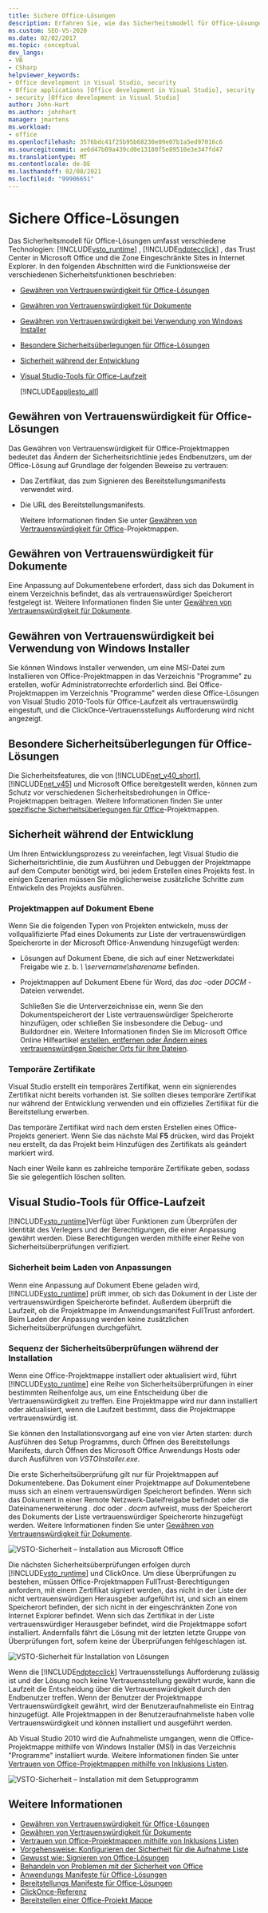 ```yaml
---
title: Sichere Office-Lösungen
description: Erfahren Sie, wie das Sicherheitsmodell für Office-Lösungen verschiedene Technologien umfasst, einschließlich der Visual Studio-Tools für Office-Laufzeit und ClickOnce.
ms.custom: SEO-VS-2020
ms.date: 02/02/2017
ms.topic: conceptual
dev_langs:
- VB
- CSharp
helpviewer_keywords:
- Office development in Visual Studio, security
- Office applications [Office development in Visual Studio], security
- security [Office development in Visual Studio]
author: John-Hart
ms.author: johnhart
manager: jmartens
ms.workload:
- office
ms.openlocfilehash: 3576bdc41f25b95b68230e09e07b1a5ed97016c6
ms.sourcegitcommit: ae6d47b09a439cd0e13180f5e89510e3e347fd47
ms.translationtype: MT
ms.contentlocale: de-DE
ms.lasthandoff: 02/08/2021
ms.locfileid: "99906651"
---
```

# <a name="secure-office-solutions"></a>Sichere Office-Lösungen
  Das Sicherheitsmodell für Office-Lösungen umfasst verschiedene Technologien: [!INCLUDE[vsto_runtime](../vsto/includes/vsto-runtime-md.md)] , [!INCLUDE[ndptecclick](../vsto/includes/ndptecclick-md.md)] , das Trust Center in Microsoft Office und die Zone Eingeschränkte Sites in Internet Explorer. In den folgenden Abschnitten wird die Funktionsweise der verschiedenen Sicherheitsfunktionen beschrieben:

- [Gewähren von Vertrauenswürdigkeit für Office-Lösungen](#GrantingTrustToSolutions)

- [Gewähren von Vertrauenswürdigkeit für Dokumente](#GrantingTrustToDocuments)

- [Gewähren von Vertrauenswürdigkeit bei Verwendung von Windows Installer](#GrantingTrustWindowsInstaller)

- [Besondere Sicherheitsüberlegungen für Office-Lösungen](#Security)

- [Sicherheit während der Entwicklung](#SecurityDuringDeployment)

- [Visual Studio-Tools für Office-Laufzeit](#VisualStudioToolsForOfficeRuntime)

  [!INCLUDE[appliesto_all](../vsto/includes/appliesto-all-md.md)]

## <a name="grant-trust-to-office-solutions"></a><a name="GrantingTrustToSolutions"></a> Gewähren von Vertrauenswürdigkeit für Office-Lösungen
 Das Gewähren von Vertrauenswürdigkeit für Office-Projektmappen bedeutet das Ändern der Sicherheitsrichtlinie jedes Endbenutzers, um der Office-Lösung auf Grundlage der folgenden Beweise zu vertrauen:

- Das Zertifikat, das zum Signieren des Bereitstellungsmanifests verwendet wird.

- Die URL des Bereitstellungsmanifests.

  Weitere Informationen finden Sie unter [Gewähren von Vertrauenswürdigkeit für Office](../vsto/granting-trust-to-office-solutions.md)-Projektmappen.

## <a name="grant-trust-to-documents"></a><a name="GrantingTrustToDocuments"></a> Gewähren von Vertrauenswürdigkeit für Dokumente
 Eine Anpassung auf Dokumentebene erfordert, dass sich das Dokument in einem Verzeichnis befindet, das als vertrauenswürdiger Speicherort festgelegt ist. Weitere Informationen finden Sie unter [Gewähren von Vertrauenswürdigkeit für Dokumente](../vsto/granting-trust-to-documents.md).

## <a name="grant-trust-when-using-windows-installer"></a><a name="GrantingTrustWindowsInstaller"></a> Gewähren von Vertrauenswürdigkeit bei Verwendung von Windows Installer
 Sie können Windows Installer verwenden, um eine MSI-Datei zum Installieren von Office-Projektmappen in das Verzeichnis "Programme" zu erstellen, wofür Administratorrechte erforderlich sind. Bei Office-Projektmappen im Verzeichnis "Programme" werden diese Office-Lösungen von Visual Studio 2010-Tools für Office-Laufzeit als vertrauenswürdig eingestuft, und die ClickOnce-Vertrauensstellungs Aufforderung wird nicht angezeigt.

## <a name="specific-security-considerations-for-office-solutions"></a><a name="Security"></a> Besondere Sicherheitsüberlegungen für Office-Lösungen
 Die Sicherheitsfeatures, die von [!INCLUDE[net_v40_short](../sharepoint/includes/net-v40-short-md.md)], [!INCLUDE[net_v45](../vsto/includes/net-v45-md.md)] und Microsoft Office bereitgestellt werden, können zum Schutz vor verschiedenen Sicherheitsbedrohungen in Office-Projektmappen beitragen. Weitere Informationen finden Sie unter [spezifische Sicherheitsüberlegungen für Office](../vsto/specific-security-considerations-for-office-solutions.md)-Projektmappen.

## <a name="security-during-development"></a><a name="SecurityDuringDeployment"></a> Sicherheit während der Entwicklung
 Um Ihren Entwicklungsprozess zu vereinfachen, legt Visual Studio die Sicherheitsrichtlinie, die zum Ausführen und Debuggen der Projektmappe auf dem Computer benötigt wird, bei jedem Erstellen eines Projekts fest. In einigen Szenarien müssen Sie möglicherweise zusätzliche Schritte zum Entwickeln des Projekts ausführen.

### <a name="document-level-solutions"></a>Projektmappen auf Dokument Ebene
 Wenn Sie die folgenden Typen von Projekten entwickeln, muss der vollqualifizierte Pfad eines Dokuments zur Liste der vertrauenswürdigen Speicherorte in der Microsoft Office-Anwendung hinzugefügt werden:

- Lösungen auf Dokument Ebene, die sich auf einer Netzwerkdatei Freigabe wie z. b. *\\ \servername\sharename* befinden.

- Projektmappen auf Dokument Ebene für Word, das *doc* -oder *DOCM* -Dateien verwendet.

  Schließen Sie die Unterverzeichnisse ein, wenn Sie den Dokumentspeicherort der Liste vertrauenswürdiger Speicherorte hinzufügen, oder schließen Sie insbesondere die Debug- und Buildordner ein. Weitere Informationen finden Sie im Microsoft Office Online Hilfeartikel [erstellen, entfernen oder Ändern eines vertrauenswürdigen Speicher Orts für Ihre Dateien](https://support.office.com/article/Create-remove-or-change-a-trusted-location-for-your-files-f5151879-25ea-4998-80a5-4208b3540a62).

### <a name="temporary-certificates"></a>Temporäre Zertifikate
 Visual Studio erstellt ein temporäres Zertifikat, wenn ein signierendes Zertifikat nicht bereits vorhanden ist. Sie sollten dieses temporäre Zertifikat nur während der Entwicklung verwenden und ein offizielles Zertifikat für die Bereitstellung erwerben.

 Das temporäre Zertifikat wird nach dem ersten Erstellen eines Office-Projekts generiert. Wenn Sie das nächste Mal **F5** drücken, wird das Projekt neu erstellt, da das Projekt beim Hinzufügen des Zertifikats als geändert markiert wird.

 Nach einer Weile kann es zahlreiche temporäre Zertifikate geben, sodass Sie sie gelegentlich löschen sollten.

## <a name="visual-studio-tools-for-office-runtime"></a><a name="VisualStudioToolsForOfficeRuntime"></a> Visual Studio-Tools für Office-Laufzeit
 [!INCLUDE[vsto_runtime](../vsto/includes/vsto-runtime-md.md)]Verfügt über Funktionen zum Überprüfen der Identität des Verlegers und der Berechtigungen, die einer Anpassung gewährt werden. Diese Berechtigungen werden mithilfe einer Reihe von Sicherheitsüberprüfungen verifiziert.

### <a name="security-during-customization-loading"></a>Sicherheit beim Laden von Anpassungen
 Wenn eine Anpassung auf Dokument Ebene geladen wird, [!INCLUDE[vsto_runtime](../vsto/includes/vsto-runtime-md.md)] prüft immer, ob sich das Dokument in der Liste der vertrauenswürdigen Speicherorte befindet. Außerdem überprüft die Laufzeit, ob die Projektmappe im Anwendungsmanifest FullTrust anfordert. Beim Laden der Anpassung werden keine zusätzlichen Sicherheitsüberprüfungen durchgeführt.

### <a name="sequence-of-security-checks-during-installation"></a>Sequenz der Sicherheitsüberprüfungen während der Installation
 Wenn eine Office-Projektmappe installiert oder aktualisiert wird, führt [!INCLUDE[vsto_runtime](../vsto/includes/vsto-runtime-md.md)] eine Reihe von Sicherheitsüberprüfungen in einer bestimmten Reihenfolge aus, um eine Entscheidung über die Vertrauenswürdigkeit zu treffen. Eine Projektmappe wird nur dann installiert oder aktualisiert, wenn die Laufzeit bestimmt, dass die Projektmappe vertrauenswürdig ist.

 Sie können den Installationsvorgang auf eine von vier Arten starten: durch Ausführen des Setup Programms, durch Öffnen des Bereitstellungs Manifests, durch Öffnen des Microsoft Office Anwendungs Hosts oder durch Ausführen von *VSTOInstaller.exe*.

 Die erste Sicherheitsüberprüfung gilt nur für Projektmappen auf Dokumentebene. Das Dokument einer Projektmappe auf Dokumentebene muss sich an einem vertrauenswürdigen Speicherort befinden. Wenn sich das Dokument in einer Remote Netzwerk-Dateifreigabe befindet oder die Dateinamenerweiterung *. doc* oder *. docm* aufweist, muss der Speicherort des Dokuments der Liste vertrauenswürdiger Speicherorte hinzugefügt werden. Weitere Informationen finden Sie unter [Gewähren von Vertrauenswürdigkeit für Dokumente](../vsto/granting-trust-to-documents.md).

 ![VSTO-Sicherheit – Installation aus Microsoft Office](../vsto/media/host-install.png "VSTO-Sicherheit – Installation aus Microsoft Office")

 Die nächsten Sicherheitsüberprüfungen erfolgen durch [!INCLUDE[vsto_runtime](../vsto/includes/vsto-runtime-md.md)] und ClickOnce. Um diese Überprüfungen zu bestehen, müssen Office-Projektmappen FullTrust-Berechtigungen anfordern, mit einem Zertifikat signiert werden, das nicht in der Liste der nicht vertrauenswürdigen Herausgeber aufgeführt ist, und sich an einem Speicherort befinden, der sich nicht in der eingeschränkten Zone von Internet Explorer befindet. Wenn sich das Zertifikat in der Liste vertrauenswürdiger Herausgeber befindet, wird die Projektmappe sofort installiert. Andernfalls fährt die Lösung mit der letzten letzte Gruppe von Überprüfungen fort, sofern keine der Überprüfungen fehlgeschlagen ist.

 ![VSTO-Sicherheit für Installation von Lösungen](../vsto/media/installing.png "VSTO-Sicherheit für Installation von Lösungen")

 Wenn die [!INCLUDE[ndptecclick](../vsto/includes/ndptecclick-md.md)] Vertrauensstellungs Aufforderung zulässig ist und der Lösung noch keine Vertrauensstellung gewährt wurde, kann die Laufzeit die Entscheidung über die Vertrauenswürdigkeit durch den Endbenutzer treffen. Wenn der Benutzer der Projektmappe Vertrauenswürdigkeit gewährt, wird der Benutzeraufnahmeliste ein Eintrag hinzugefügt. Alle Projektmappen in der Benutzeraufnahmeliste haben volle Vertrauenswürdigkeit und können installiert und ausgeführt werden.

 Ab Visual Studio 2010 wird die Aufnahmeliste umgangen, wenn die Office-Projektmappe mithilfe von Windows Installer (MSI) in das Verzeichnis "Programme" installiert wurde. Weitere Informationen finden Sie unter [Vertrauen von Office-Projektmappen mithilfe von Inklusions Listen](../vsto/trusting-office-solutions-by-using-inclusion-lists.md).

 ![VSTO-Sicherheit – Installation mit dem Setupprogramm](../vsto/media/setup-vstoinstaller.png "VSTO-Sicherheit – Installation mit dem Setupprogramm")

## <a name="see-also"></a>Weitere Informationen

- [Gewähren von Vertrauenswürdigkeit für Office-Lösungen](../vsto/granting-trust-to-office-solutions.md)
- [Gewähren von Vertrauenswürdigkeit für Dokumente](../vsto/granting-trust-to-documents.md)
- [Vertrauen von Office-Projektmappen mithilfe von Inklusions Listen](../vsto/trusting-office-solutions-by-using-inclusion-lists.md)
- [Vorgehensweise: Konfigurieren der Sicherheit für die Aufnahme Liste](../vsto/how-to-configure-inclusion-list-security.md)
- [Gewusst wie: Signieren von Office-Lösungen](../vsto/how-to-sign-office-solutions.md)
- [Behandeln von Problemen mit der Sicherheit von Office](../vsto/troubleshooting-office-solution-security.md)
- [Anwendungs Manifeste für Office-Lösungen](../vsto/application-manifests-for-office-solutions.md)
- [Bereitstellungs Manifeste für Office-Lösungen](../vsto/deployment-manifests-for-office-solutions.md)
- [ClickOnce-Referenz](../deployment/clickonce-reference.md)
- [Bereitstellen einer Office-Projekt Mappe](../vsto/deploying-an-office-solution.md)
